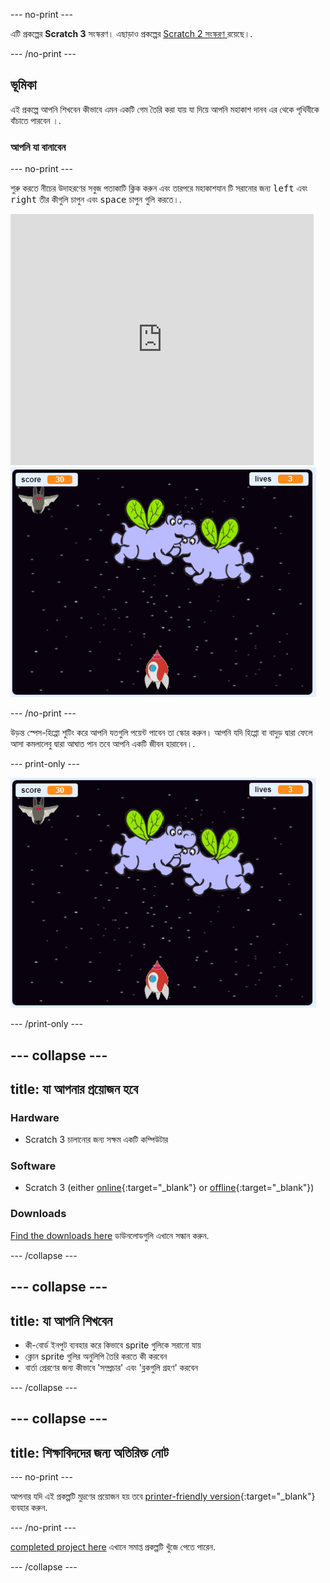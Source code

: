 \--- no-print \---

এটি প্রকল্পের **Scratch 3** সংস্করণ। এছাড়াও প্রকল্পের [Scratch 2 সংস্করণ ](https://projects.raspberrypi.org/en/projects/clone-wars-scratch2) রয়েছে।.

\--- /no-print \---

## ভূমিকা

এই প্রকল্পে আপনি শিখবেন কীভাবে এমন একটি গেম তৈরি করা যায় যা দিয়ে আপনি মহাকাশ দানব এর থেকে পৃথিবীকে বাঁচাতে পারবেন ।.

### আপনি যা বানাবেন

\--- no-print \---

শুরু করতে নীচের উদাহরণের সবুজ পতাকাটি ক্লিক করুন এবং তারপরে মহাকাশযান টি সরানোর জন্য <kbd>left</kbd> এবং <kbd>right</kbd> তীর কীগুলি চাপুন এবং <kbd>space</kbd> চাপুন গুলি করতে।.

<div class="scratch-preview">
  <iframe allowtransparency="true" width="485" height="402" src="https://scratch.mit.edu/projects/embed/276887163/?autostart=false" frameborder="0" scrolling="no"></iframe>
  <img src="images/showcase.png">
</div>

\--- /no-print \---

উড়ন্ত স্পেস-হিপ্পো শুটিং করে আপনি যতগুলি পয়েন্ট পাবেন তা স্কোর করুন। আপনি যদি হিপ্পো বা বাদুড় দ্বারা ফেলে আসা কমলালেবু দ্বারা আঘাত পান তবে আপনি একটি জীবন হারাবেন।.

\--- print-only \---

![desc](images/showcase.png)

\--- /print-only \---

## \--- collapse \---

## title: যা আপনার প্রয়োজন হবে

### Hardware

+ Scratch 3 চালানোর জন্য সক্ষম একটি কম্পিউটার

### Software

+ Scratch 3 (either [online](https://rpf.io/scratchon){:target="_blank"} or [offline](https://rpf.io/scratchoff){:target="_blank"})

### Downloads

[Find the downloads here](http://rpf.io/p/en/clone-wars-go) ডাউনলোডগুলি এখানে সন্ধান করুন.

\--- /collapse \---

## \--- collapse \---

## title: যা আপনি শিখবেন

+ কী-বোর্ড ইনপুট ব্যবহার করে কিভাবে sprite গুলিকে সরানো যায়
+ ক্লোন sprite গুলির অনুলিপি তৈরি করতে কী করবেন
+ বার্তা প্রেরণের জন্য কীভাবে 'সম্প্রচার' এবং 'ব্লকগুলি গ্রহণ' করবেন

\--- /collapse \---

## \--- collapse \---

## title: শিক্ষাবিদদের জন্য অতিরিক্ত নোট

\--- no-print \---

আপনার যদি এই প্রকল্পটি মুদ্রণের প্রয়োজন হয় তবে [printer-friendly version](https://projects.raspberrypi.org/en/projects/clone-wars/print){:target="_blank"} ব্যবহার করুন.

\--- /no-print \---

[completed project here](http://rpf.io/p/en/clone-wars-get) এখানে সমাপ্ত প্রকল্পটি খুঁজে পেতে পারেন.

\--- /collapse \---